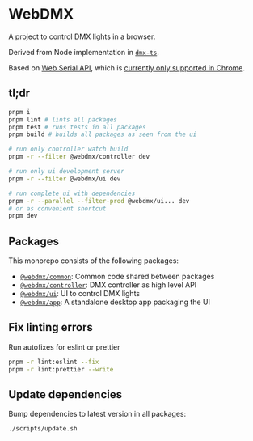 # WebDMX

A project to control DMX lights in a browser.

Derived from Node implementation in [`dmx-ts`](https://github.com/node-dmx/dmx-ts).

Based on [Web Serial API](https://developer.mozilla.org/en-US/docs/Web/API/Web_Serial_API), which is [currently only supported in Chrome](https://developer.mozilla.org/en-US/docs/Web/API/Web_Serial_API#browser_compatibility).

## tl;dr

```bash
pnpm i
pnpm lint # lints all packages
pnpm test # runs tests in all packages
pnpm build # builds all packages as seen from the ui

# run only controller watch build
pnpm -r --filter @webdmx/controller dev

# run only ui development server
pnpm -r --filter @webdmx/ui dev

# run complete ui with dependencies
pnpm -r --parallel --filter-prod @webdmx/ui... dev
# or as convenient shortcut
pnpm dev
```

## Packages

This monorepo consists of the following packages:

- [`@webdmx/common`](./packages/common/README.md): Common code shared between packages
- [`@webdmx/controller`](./packages/controller/README.md): DMX controller as high level API
- [`@webdmx/ui`](./packages/ui/README.md): UI to control DMX lights
- [`@webdmx/app`](./packages/app/README.md): A standalone desktop app packaging the UI

## Fix linting errors

Run autofixes for eslint or prettier

```bash
pnpm -r lint:eslint --fix
pnpm -r lint:prettier --write
```

## Update dependencies

Bump dependencies to latest version in all packages:

```bash
./scripts/update.sh
```
